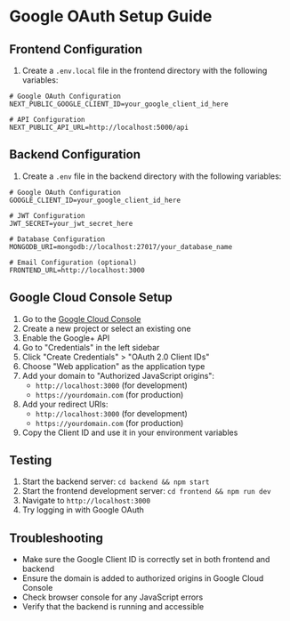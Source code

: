 # Google OAuth Setup Guide

## Frontend Configuration

1. Create a `.env.local` file in the frontend directory with the following variables:

```env
# Google OAuth Configuration
NEXT_PUBLIC_GOOGLE_CLIENT_ID=your_google_client_id_here

# API Configuration
NEXT_PUBLIC_API_URL=http://localhost:5000/api
```

## Backend Configuration

1. Create a `.env` file in the backend directory with the following variables:

```env
# Google OAuth Configuration
GOOGLE_CLIENT_ID=your_google_client_id_here

# JWT Configuration
JWT_SECRET=your_jwt_secret_here

# Database Configuration
MONGODB_URI=mongodb://localhost:27017/your_database_name

# Email Configuration (optional)
FRONTEND_URL=http://localhost:3000
```

## Google Cloud Console Setup

1. Go to the [Google Cloud Console](https://console.cloud.google.com/)
2. Create a new project or select an existing one
3. Enable the Google+ API
4. Go to "Credentials" in the left sidebar
5. Click "Create Credentials" > "OAuth 2.0 Client IDs"
6. Choose "Web application" as the application type
7. Add your domain to "Authorized JavaScript origins":
   - `http://localhost:3000` (for development)
   - `https://yourdomain.com` (for production)
8. Add your redirect URIs:
   - `http://localhost:3000` (for development)
   - `https://yourdomain.com` (for production)
9. Copy the Client ID and use it in your environment variables

## Testing

1. Start the backend server: `cd backend && npm start`
2. Start the frontend development server: `cd frontend && npm run dev`
3. Navigate to `http://localhost:3000`
4. Try logging in with Google OAuth

## Troubleshooting

- Make sure the Google Client ID is correctly set in both frontend and backend
- Ensure the domain is added to authorized origins in Google Cloud Console
- Check browser console for any JavaScript errors
- Verify that the backend is running and accessible
